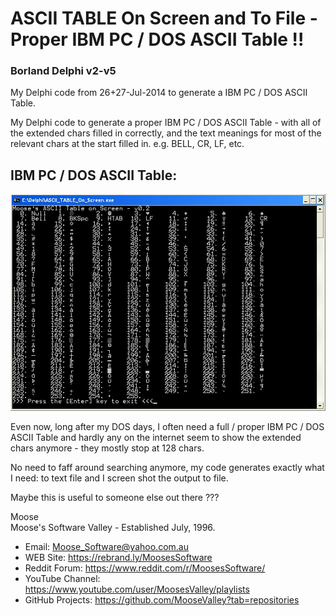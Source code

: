 # ASCII TABLE On Screen and To File - Proper IBM PC / DOS ASCII Table !!

### Borland Delphi v2-v5

My Delphi code from 26+27-Jul-2014 to generate a IBM PC / DOS ASCII Table.

My Delphi code to generate a proper IBM PC / DOS ASCII Table - with all of the extended chars filled in correctly, and the text meanings for most of the relevant chars at the start filled in.  e.g. BELL, CR, LF, etc.

## IBM PC / DOS ASCII Table:
![IBM PC / DOS ASCII Table](ASCII_TABLE_On_Screen__screen_shot.jpg?raw=true "IBM PC / DOS ASCII Table")

Even now, long after my DOS days, I often need a full / proper IBM PC / DOS ASCII Table and hardly any on the internet seem to show the extended chars anymore - they mostly stop at 128 chars.

No need to faff around searching anymore, my code generates exactly what I need: to text file and I screen shot the output to file.

Maybe this is useful to someone else out there ???

Moose
<br />
Moose's Software Valley - Established July, 1996.
* Email: Moose_Software@yahoo.com.au
* WEB Site: https://rebrand.ly/MoosesSoftware
* Reddit Forum: https://www.reddit.com/r/MoosesSoftware/
* YouTube Channel: https://www.youtube.com/user/MoosesValley/playlists
* GitHub Projects: https://github.com/MooseValley?tab=repositories
